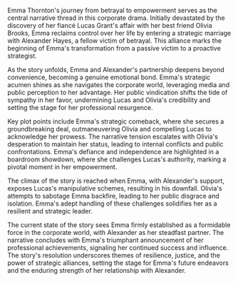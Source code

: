 Emma Thornton's journey from betrayal to empowerment serves as the central narrative thread in this corporate drama. Initially devastated by the discovery of her fiancé Lucas Grant's affair with her best friend Olivia Brooks, Emma reclaims control over her life by entering a strategic marriage with Alexander Hayes, a fellow victim of betrayal. This alliance marks the beginning of Emma's transformation from a passive victim to a proactive strategist.

As the story unfolds, Emma and Alexander's partnership deepens beyond convenience, becoming a genuine emotional bond. Emma's strategic acumen shines as she navigates the corporate world, leveraging media and public perception to her advantage. Her public vindication shifts the tide of sympathy in her favor, undermining Lucas and Olivia's credibility and setting the stage for her professional resurgence.

Key plot points include Emma's strategic comeback, where she secures a groundbreaking deal, outmaneuvering Olivia and compelling Lucas to acknowledge her prowess. The narrative tension escalates with Olivia's desperation to maintain her status, leading to internal conflicts and public confrontations. Emma's defiance and independence are highlighted in a boardroom showdown, where she challenges Lucas's authority, marking a pivotal moment in her empowerment.

The climax of the story is reached when Emma, with Alexander's support, exposes Lucas's manipulative schemes, resulting in his downfall. Olivia's attempts to sabotage Emma backfire, leading to her public disgrace and isolation. Emma's adept handling of these challenges solidifies her as a resilient and strategic leader.

The current state of the story sees Emma firmly established as a formidable force in the corporate world, with Alexander as her steadfast partner. The narrative concludes with Emma's triumphant announcement of her professional achievements, signaling her continued success and influence. The story's resolution underscores themes of resilience, justice, and the power of strategic alliances, setting the stage for Emma's future endeavors and the enduring strength of her relationship with Alexander.